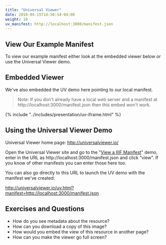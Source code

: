 ```yaml
---
title: "Universal Viewer"
date: 2018-04-15T14:50:54-04:00
weight: 10
uv_manifest: http://localhost:3000/manifest.json
---
```


## View Our Example Manifest

To view our example manifest either look at the embedded viewer below or use the Universal Viewer demo.

## Embedded Viewer

We've also embedded the UV demo here pointing to our local manifest.

> Note: If you don't already have a local web server and a manifest at http://localhost:3000/manifest.json then this embed won't work.

{% include "../includes/presentation/uv-iframe.html" %}

<!-- #todo:110 Consider adding either an image with what UV ought to look like at this point or include another embed that points to the manifest we've created served up from this gitbook. -->

## Using the Universal Viewer Demo

Universal Viewer home page: http://universalviewer.io/

Open the Universal Viewer site and go to the "[View a IIIF Manifest](http://universalviewer.io/#view)" demo, enter in the URL as http://localhost:3000/manifest.json and click "view". If you know of other manifests you can enter those here too.

You can also go directly to this URL to launch the UV demo with the manifest we've created:

http://universalviewer.io/uv.html?manifest=http://localhost:3000/manifest.json

## Exercises and Questions

<!-- #backlog:130 Add exercises and questions around UV -->

- How do you see metadata about the resource?
- How can you download a copy of this image?
- How would you embed the view of this resource in another page?
- How can you make the viewer go full screen?
